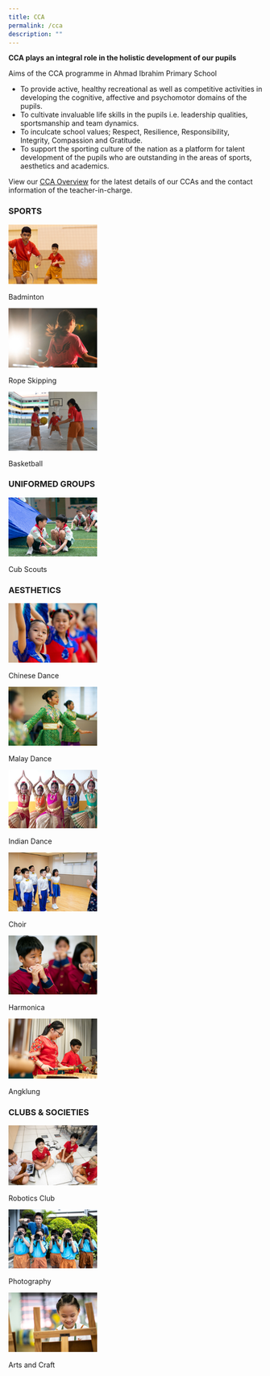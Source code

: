 ```yaml
---
title: CCA
permalink: /cca
description: ""
---
```

**CCA plays an integral role in the holistic development of our pupils**

Aims of the CCA programme in Ahmad Ibrahim Primary School

*   To provide active, healthy recreational as well as competitive activities in developing the cognitive, affective and psychomotor domains of the pupils.
*   To cultivate invaluable life skills in the pupils i.e. leadership qualities, sportsmanship and team dynamics.
*   To inculcate school values; Respect, Resilience, Responsibility, Integrity, Compassion and Gratitude.
*   To support the sporting culture of the nation as a platform for talent development of the pupils who are outstanding in the areas of sports, aesthetics and academics.

  

View our [CCA Overview](https://docs.google.com/spreadsheets/d/1-sZjT7YEXxD0CFLXNMqnEMADH0H_4_q-w22CYkouCiE/) for the latest details of our CCAs and the contact information of the teacher-in-charge.

### SPORTS

<html>
<body>
<p><a href="/cca/badminton">
<img src="/images/badminton%20logo.png"  style="width:35%">
</a></p><p>Badminton</p>
</body>
</html>

<html>
<body>
<p><a href="/cca/rope-skipping">
<img src="/images/rope%20skipping%20logo.png"  style="width:35%">
</a></p><p>Rope Skipping</p>
</body>
</html>

<html>
<body>
<p><a href="/cca/basketball">
<img src="/images/basketball%20logo.png"  style="width:35%">
</a></p><p>Basketball</p>
</body>
</html>


### UNIFORMED GROUPS

<html>
<body>
<p><a href="/cca/cub-scouts">
<img src="/images/cub%20scouts%20logo.png"  style="width:35%">
</a></p><p>Cub Scouts</p>
</body>
</html>

### AESTHETICS

<html>
<body>
<p><a href="/cca/chinese-dance">
<img src="/images/chinese%20dance%20logo.png"  style="width:35%">
</a></p><p>Chinese Dance</p>
</body>
</html>

<html>
<body>
<p><a href="/cca/malay-dance">
<img src="/images/malay%20dance%20logo.png"  style="width:35%">
</a></p><p>Malay Dance</p>
</body>
</html>

<html>
<body>
<p><a href="/cca/indian-dance">
<img src="/images/indian%20dance%20logo.png"  style="width:35%">
</a></p><p>Indian Dance</p>
</body>
</html>

<html>
<body>
<p><a href="/cca/choir">
<img src="/images/choir%20logo.png"  style="width:35%">
</a></p><p>Choir</p>
</body>
</html>

<html>
<body>
<p><a href="/cca/harmonica">
<img src="/images/harmonica%20logo.png"  style="width:35%">
</a></p><p>Harmonica</p>
</body>
</html>

<html>
<body>
<p><a href="/cca/angklung">
<img src="/images/angklung%20logo.png"  style="width:35%">
</a></p><p>Angklung</p>
</body>
</html>

### CLUBS & SOCIETIES

<html>
<body>
<p><a href="/academic-curriculum/applied-learning-programme-alp">
<img src="/images/robotics%20club%20logo.png"  style="width:35%">
</a></p><p>Robotics Club</p>
</body>
</html>

<html>
<body>
<p><a href="/cca/photography">
<img src="/images/photography%20logo.png"  style="width:35%">
</a></p><p>Photography</p>
</body>
</html>

<html>
<body>
<p><a href="/cca/arts-and-craft">
<img src="/images/arts%20and%20craft%20logo.png"  style="width:35%">
</a></p><p>Arts and Craft</p>
</body>
</html>